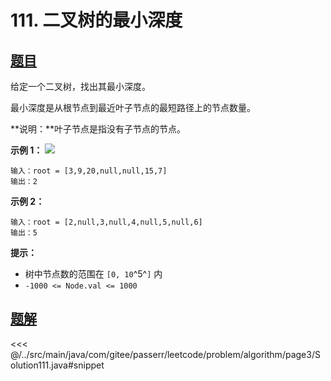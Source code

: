 # 111. 二叉树的最小深度

## [题目](https://leetcode.cn/problems/minimum-depth-of-binary-tree/)
给定一个二叉树，找出其最小深度。

最小深度是从根节点到最近叶子节点的最短路径上的节点数量。

**说明：**叶子节点是指没有子节点的节点。

**示例 1：**
![](https://assets.leetcode.com/uploads/2020/10/12/ex_depth.jpg)

```
输入：root = [3,9,20,null,null,15,7]
输出：2
```

**示例 2：**

```
输入：root = [2,null,3,null,4,null,5,null,6]
输出：5
```

**提示：**

* 树中节点数的范围在 `[0, 10`^5^`]` 内
* `-1000 <= Node.val <= 1000`


## [题解](https://github.com/PasseRR/JavaLeetCode/blob/master/src/main/java/com/gitee/passerr/leetcode/problem/algorithm/page3/Solution111.java)

<<< @/../src/main/java/com/gitee/passerr/leetcode/problem/algorithm/page3/Solution111.java#snippet

